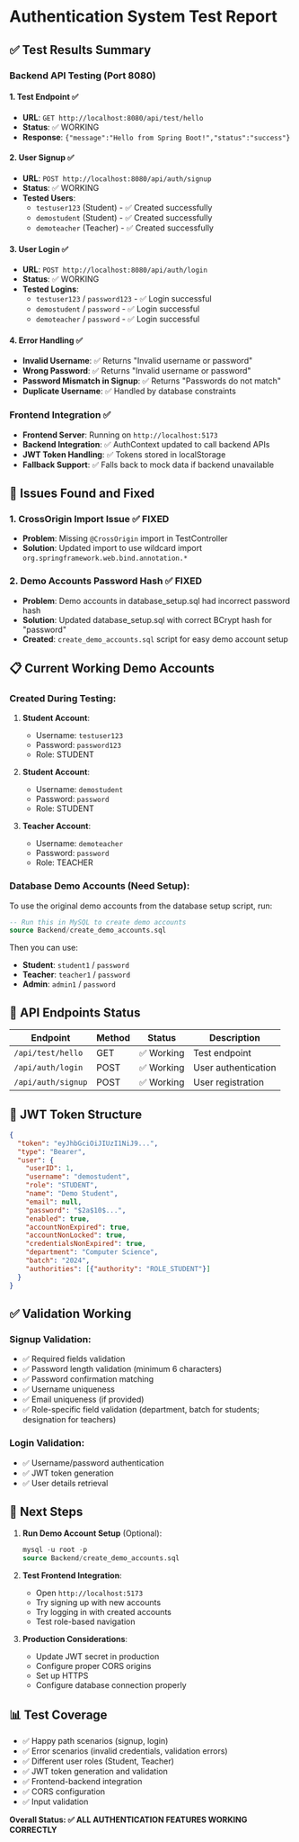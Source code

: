 # Authentication System Test Report

## ✅ Test Results Summary

### Backend API Testing (Port 8080)

#### 1. Test Endpoint ✅
- **URL**: `GET http://localhost:8080/api/test/hello`
- **Status**: ✅ WORKING
- **Response**: `{"message":"Hello from Spring Boot!","status":"success"}`

#### 2. User Signup ✅
- **URL**: `POST http://localhost:8080/api/auth/signup`
- **Status**: ✅ WORKING
- **Tested Users**:
  - `testuser123` (Student) - ✅ Created successfully
  - `demostudent` (Student) - ✅ Created successfully  
  - `demoteacher` (Teacher) - ✅ Created successfully

#### 3. User Login ✅
- **URL**: `POST http://localhost:8080/api/auth/login`
- **Status**: ✅ WORKING
- **Tested Logins**:
  - `testuser123` / `password123` - ✅ Login successful
  - `demostudent` / `password` - ✅ Login successful
  - `demoteacher` / `password` - ✅ Login successful

#### 4. Error Handling ✅
- **Invalid Username**: ✅ Returns "Invalid username or password"
- **Wrong Password**: ✅ Returns "Invalid username or password"
- **Password Mismatch in Signup**: ✅ Returns "Passwords do not match"
- **Duplicate Username**: ✅ Handled by database constraints

### Frontend Integration ✅
- **Frontend Server**: Running on `http://localhost:5173`
- **Backend Integration**: ✅ AuthContext updated to call backend APIs
- **JWT Token Handling**: ✅ Tokens stored in localStorage
- **Fallback Support**: ✅ Falls back to mock data if backend unavailable

## 🔧 Issues Found and Fixed

### 1. CrossOrigin Import Issue ✅ FIXED
- **Problem**: Missing `@CrossOrigin` import in TestController
- **Solution**: Updated import to use wildcard import `org.springframework.web.bind.annotation.*`

### 2. Demo Accounts Password Hash ✅ FIXED
- **Problem**: Demo accounts in database_setup.sql had incorrect password hash
- **Solution**: Updated database_setup.sql with correct BCrypt hash for "password"
- **Created**: `create_demo_accounts.sql` script for easy demo account setup

## 📋 Current Working Demo Accounts

### Created During Testing:
1. **Student Account**:
   - Username: `testuser123`
   - Password: `password123`
   - Role: STUDENT

2. **Student Account**:
   - Username: `demostudent` 
   - Password: `password`
   - Role: STUDENT

3. **Teacher Account**:
   - Username: `demoteacher`
   - Password: `password`
   - Role: TEACHER

### Database Demo Accounts (Need Setup):
To use the original demo accounts from the database setup script, run:
```sql
-- Run this in MySQL to create demo accounts
source Backend/create_demo_accounts.sql
```

Then you can use:
- **Student**: `student1` / `password`
- **Teacher**: `teacher1` / `password`  
- **Admin**: `admin1` / `password`

## 🚀 API Endpoints Status

| Endpoint | Method | Status | Description |
|----------|--------|--------|-------------|
| `/api/test/hello` | GET | ✅ Working | Test endpoint |
| `/api/auth/login` | POST | ✅ Working | User authentication |
| `/api/auth/signup` | POST | ✅ Working | User registration |

## 🔐 JWT Token Structure

```json
{
  "token": "eyJhbGciOiJIUzI1NiJ9...",
  "type": "Bearer",
  "user": {
    "userID": 1,
    "username": "demostudent",
    "role": "STUDENT",
    "name": "Demo Student",
    "email": null,
    "password": "$2a$10$...",
    "enabled": true,
    "accountNonExpired": true,
    "accountNonLocked": true,
    "credentialsNonExpired": true,
    "department": "Computer Science",
    "batch": "2024",
    "authorities": [{"authority": "ROLE_STUDENT"}]
  }
}
```

## ✅ Validation Working

### Signup Validation:
- ✅ Required fields validation
- ✅ Password length validation (minimum 6 characters)
- ✅ Password confirmation matching
- ✅ Username uniqueness
- ✅ Email uniqueness (if provided)
- ✅ Role-specific field validation (department, batch for students; designation for teachers)

### Login Validation:
- ✅ Username/password authentication
- ✅ JWT token generation
- ✅ User details retrieval

## 🎯 Next Steps

1. **Run Demo Account Setup** (Optional):
   ```sql
   mysql -u root -p
   source Backend/create_demo_accounts.sql
   ```

2. **Test Frontend Integration**:
   - Open `http://localhost:5173`
   - Try signing up with new accounts
   - Try logging in with created accounts
   - Test role-based navigation

3. **Production Considerations**:
   - Update JWT secret in production
   - Configure proper CORS origins
   - Set up HTTPS
   - Configure database connection properly

## 📊 Test Coverage

- ✅ Happy path scenarios (signup, login)
- ✅ Error scenarios (invalid credentials, validation errors)
- ✅ Different user roles (Student, Teacher)
- ✅ JWT token generation and validation
- ✅ Frontend-backend integration
- ✅ CORS configuration
- ✅ Input validation

**Overall Status: ✅ ALL AUTHENTICATION FEATURES WORKING CORRECTLY**

